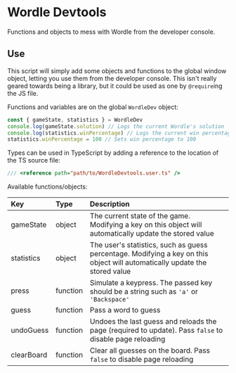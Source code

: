 # Wordle Devtools

Functions and objects to mess with Wordle from the developer console.

## Use

This script will simply add some objects and functions to the global window object,
letting you use them from the developer console. This isn't really geared towards
being a library, but it could be used as one by `@require`ing the JS file.

Functions and variables are on the global `WordleDev` object:

```javascript
const { gameState, statistics } = WordleDev
console.log(gameState.solution) // Logs the current Wordle's solution
console.log(statistics.winPercentage) // Logs the current win percentage
statistics.winPercentage = 100 // Sets win percentage to 100
```

Types can be used in TypeScript by adding
a reference to the location of the TS source file:

```typescript
/// <reference path="path/to/WordleDevtools.user.ts" />
```

Available functions/objects:

| Key        | Type     | Description                                                                                                                |
| :--------- | :------- | :------------------------------------------------------------------------------------------------------------------------- |
| gameState  | object   | The current state of the game. Modifying a key on this object will automatically update the stored value                   |
| statistics | object   | The user's statistics, such as guess percentage. Modifying a key on this object will automatically update the stored value |
| press      | function | Simulate a keypress. The passed key should be a string such as `'a'` or `'Backspace'`                                      |
| guess      | function | Pass a word to guess                                                                                                       |
| undoGuess  | function | Undoes the last guess and reloads the page (required to update). Pass `false` to disable page reloading                    |
| clearBoard | function | Clear all guesses on the board. Pass `false` to disable page reloading                                                     |

